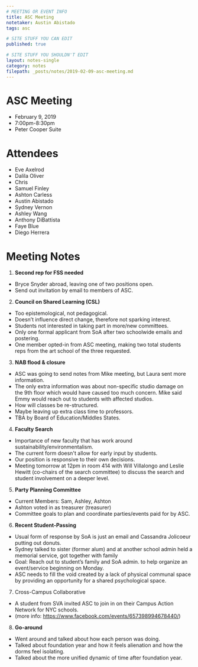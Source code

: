 ```yaml
---
# MEETING OR EVENT INFO
title: ASC Meeting
notetaker: Austin Abistado
tags: asc

# SITE STUFF YOU CAN EDIT
published: true

# SITE STUFF YOU SHOULDN'T EDIT
layout: notes-single
category: notes
filepath: _posts/notes/2019-02-09-asc-meeting.md
---
```


# **ASC Meeting**

* February 9, 2019
* 7:00pm-8:30pm
* Peter Cooper Suite

# **Attendees**

* Eve Axelrod
* Dalila Oliver
* Chris 
* Samuel Finley
* Ashton Carless
* Austin Abistado
* Sydney Vernon
* Ashley Wang
* Anthony DiBattista
* Faye Blue
* Diego Herrera

# **Meeting Notes**

1. **Second rep for FSS needed**
* Bryce Snyder abroad, leaving one of two positions open.
* Send out invitation by email to members of ASC.
2. **Council on Shared Learning (CSL)**
* Too epistemological, not pedagogical.
* Doesn’t influence direct change, therefore not sparking interest.
* Students not interested in taking part in more/new committees.
* Only one formal applicant from SoA after two schoolwide emails and postering.
* One member opted-in from ASC meeting, making two total students reps from the art school of the three requested.
3. **NAB flood & closure**
* ASC was going to send notes from Mike meeting, but Laura sent more information.
* The only extra information was about non-specific studio damage on the 9th floor which would have caused too much concern. Mike said Emmy would reach out to students with affected studios.
* How will classes be re-structured.
* Maybe leaving up extra class time to professors.
* TBA by Board of Education/Middles States.
4. **Faculty Search**
* Importance of new faculty that has work around sustainability/environmentalism. 
* The current form doesn't allow for early input by students.
* Our position is responsive to their own decisions.
* Meeting tomorrow at 12pm in room 414  with Will Villalongo and Leslie Hewitt (co-chairs of the search committee) to discuss the search and student involvement on a deeper level.
5. **Party Planning Committee**
* Current Members: Sam, Ashley, Ashton
* Ashton voted in as treasurer (treasurer)
* Committee goals to plan and coordinate parties/events paid for by ASC.
6. **Recent Student-Passing**
* Usual form of response by SoA is just an email and Cassandra Jolicoeur putting out donuts.
* Sydney talked to sister (former alum) and at another school admin held a memorial service, got together with family
* Goal: Reach out to student’s family and SoA admin. to help organize an event/service beginning on Monday.
* ASC needs to fill the void created by a lack of physical communal space by providing an opportunity for a shared psychological space.
7. Cross-Campus Collaborative
* A student from SVA invited ASC to join in on their Campus Action Network for NYC schools.
* (more info: https://www.facebook.com/events/657398994678440/)
8. **Go-around**
* Went around and talked about how each person was doing.
* Talked about foundation year and how it feels alienation and how the dorms feel isolating.
* Talked about the more unified dynamic of time after foundation year.

